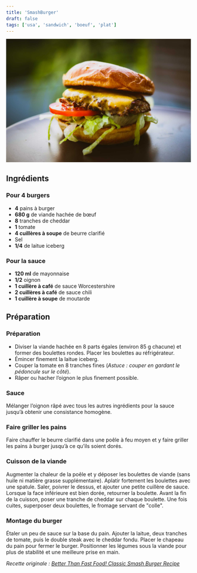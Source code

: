 ```yaml
---
title: 'SmashBurger'
draft: false
tags: ['usa', 'sandwich', 'boeuf', 'plat']
---
```


![](content/images/smashburger.jpg)

<!-- section -->
## Ingrédients  

### Pour 4 burgers  

- **4** pains à burger  
- **680 g** de viande hachée de bœuf  
- **8** tranches de cheddar  
- **1** tomate  
- **4 cuillères à soupe** de beurre clarifié  
- Sel  
- **1/4** de laitue iceberg  

### Pour la sauce  

- **120 ml** de mayonnaise  
- **1/2** oignon  
- **1 cuillère à café** de sauce Worcestershire  
- **2 cuillères à café** de sauce chili  
- **1 cuillère à soupe** de moutarde  

<!-- section -->
## Préparation  

### Préparation  

- Diviser la viande hachée en 8 parts égales (environ 85 g chacune) et former des boulettes rondes. Placer les boulettes au réfrigérateur.  
- Émincer finement la laitue iceberg.  
- Couper la tomate en 8 tranches fines (*Astuce : couper en gardant le pédoncule sur le côté*).  
- Râper ou hacher l’oignon le plus finement possible.  

### Sauce  

Mélanger l’oignon râpé avec tous les autres ingrédients pour la sauce jusqu’à obtenir une consistance homogène.  

### Faire griller les pains  

Faire chauffer le beurre clarifié dans une poêle à feu moyen et y faire griller les pains à burger jusqu’à ce qu’ils soient dorés.  

### Cuisson de la viande  

Augmenter la chaleur de la poêle et y déposer les boulettes de viande (sans huile ni matière grasse supplémentaire). Aplatir fortement les boulettes avec une spatule. Saler, poivrer le dessus, et ajouter une petite cuillère de sauce. Lorsque la face inférieure est bien dorée, retourner la boulette. Avant la fin de la cuisson, poser une tranche de cheddar sur chaque boulette. Une fois cuites, superposer deux boulettes, le fromage servant de "colle".  

### Montage du burger  

Étaler un peu de sauce sur la base du pain. Ajouter la laitue, deux tranches de tomate, puis le double steak avec le cheddar fondu. Placer le chapeau du pain pour fermer le burger. Positionner les légumes sous la viande pour plus de stabilité et une meilleure prise en main.  

*Recette originale : [Better Than Fast Food! Classic Smash Burger Recipe](https://youtu.be/foD42-73wdI)*  
